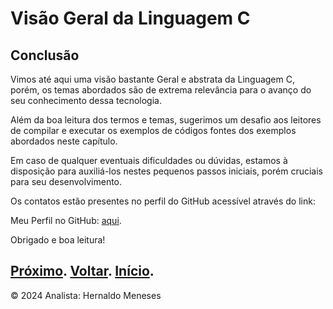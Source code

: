 # Visão Geral da Linguagem C

## Conclusão

Vimos até aqui uma visão bastante Geral e abstrata da Linguagem C, porém, os temas abordados são de extrema relevância para o avanço do seu conhecimento dessa tecnologia. 

Além da boa leitura dos termos e temas, sugerimos um desafio aos leitores de compilar e executar os exemplos de códigos fontes dos exemplos abordados neste capítulo.

Em caso de qualquer eventuais dificuldades ou dúvidas, estamos à disposição para auxiliá-los nestes pequenos passos iniciais, porém cruciais para seu desenvolvimento.

Os contatos estão presentes no perfil do GitHub acessível através do link:

Meu Perfil no GitHub:
[aqui](https://github.com/HernaldoMeneses).

Obrigado e boa leitura!


[Próximo](https://github.com/HernaldoMeneses/C/blob/main/2-Cap%C3%ADtulo/2.1-Into.md).
[Voltar](https://github.com/HernaldoMeneses/C/blob/main/1-Cap%C3%ADtulo/1.1-Visao-Geral.md).
[Início](https://github.com/HernaldoMeneses/C/tree/main).
---

&copy; 2024 Analista: Hernaldo Meneses